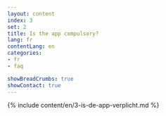 ```yaml
---
layout: content
index: 3
set: 2
title: Is the app compulsory?
lang: fr
contentLang: en
categories:
- fr
- faq

showBreadCrumbs: true
showContact: true
---
```

{% include content/en/3-is-de-app-verplicht.md %}
